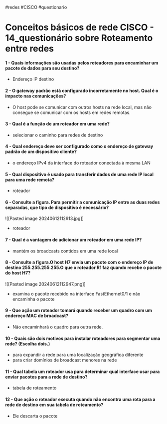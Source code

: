 #redes #CISCO #questionario
# Conceitos básicos de rede CISCO - 14_questionário sobre Roteamento entre redes

#### 1 - Quais informações são usadas pelos roteadores para encaminhar um pacote de dados para seu destino?

- Endereço IP destino

#### 2 - O gateway padrão está configurado incorretamente no host. Qual é o impacto nas comunicações?

- O host pode se comunicar com outros hosts na rede local, mas não consegue se comunicar com os hosts em redes remotas.

#### 3 - Qual é a função de um roteador em uma rede?

- selecionar o caminho para redes de destino

#### 4 - Qual endereço deve ser configurado como o endereço de gateway padrão de um dispositivo cliente?

- o endereço IPv4 da interface do roteador conectada à mesma LAN

#### 5 - Qual dispositivo é usado para transferir dados de uma rede IP local para uma rede remota?

- roteador

#### 6 - Consulte a figura. Para permitir a comunicação IP entre as duas redes separadas, que tipo de dispositivo é necessário?

![[Pasted image 20240612112913.jpg]]

- roteador

#### 7 - Qual é a vantagem de adicionar um roteador em uma rede IP?

- mantém os broadcasts contidos em uma rede local

#### 8 - Consulte a figura.O host H7 envia um pacote com o endereço IP de destino 255.255.255.255.O que o roteador R1 faz quando recebe o pacote do host H7?

![[Pasted image 20240612112947.png]]

- examina o pacote recebido na interface FastEthernet0/1 e não encaminha o pacote

#### 9 - Que ação um roteador tomará quando receber um quadro com um endereço MAC de broadcast?

- Não encaminhará o quadro para outra rede.

#### 10 - Quais são dois motivos para instalar roteadores para segmentar uma rede? (Escolha dois.)

- para expandir a rede para uma localização geográfica diferente
- para criar domínios de broadcast menores na rede

#### 11 - Qual tabela um roteador usa para determinar qual interface usar para enviar pacotes para a rede de destino?

- tabela de roteamento

#### 12 - Que ação o roteador executa quando não encontra uma rota para a rede de destino em sua tabela de roteamento?

- Ele descarta o pacote

